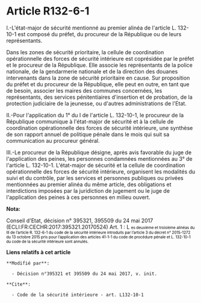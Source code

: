 # Article R132-6-1

I.-L'état-major de sécurité mentionné au premier alinéa de l'article L. 132-10-1 est composé du préfet, du procureur de la
République ou de leurs représentants.

Dans les zones de sécurité prioritaire, la cellule de coordination opérationnelle des forces de sécurité intérieure est
coprésidée par le préfet et le procureur de la République. Elle associe les représentants de la police nationale, de la
gendarmerie nationale et de la direction des douanes intervenants dans la zone de sécurité prioritaire en cause. Sur
proposition du préfet et du procureur de la République, elle peut en outre, en tant que de besoin, associer les maires des
communes concernées, les représentants, des services pénitentiaires d'insertion et de probation, de la protection judiciaire
de la jeunesse, ou d'autres administrations de l'Etat.

II.-Pour l'application du 1° du I de l'article L. 132-10-1, le procureur de la République communique à l'état-major de
sécurité et à la cellule de coordination opérationnelle des forces de sécurité intérieure, une synthèse de son rapport annuel
de politique pénale dans le mois qui suit sa communication au procureur général.

III.-Le procureur de la République désigne, après avis favorable du juge de l'application des peines, les personnes
condamnées mentionnées au 3° de l'article L. 132-10-1. L'état-major de sécurité et la cellule de coordination opérationnelle
des forces de sécurité intérieure, organisent les modalités du suivi et du contrôle, par les services et personnes publiques
ou privées mentionnées au premier alinéa du même article, des obligations et interdictions imposées par la juridiction de
jugement ou le juge de l'application des peines à ces personnes en milieu ouvert.

**Nota:**

Conseil d'Etat, décision n° 395321, 395509 du 24 mai 2017 (ECLI:FR:CECHR:2017:395321.20170524) Art. 1 : L
  <font size="1" color="#000000">es deuxième et troisième alinéas du III de l’article R. 132-6-1 du code de la sécurité
intérieure introduits par l’article 3 du décret n° 2015-1272 du 13 octobre 2015 pris pour l’application des articles 41-1-1
du code de procédure pénale et L. 132-10-1 du code de la sécurité intérieure sont annulés. </font>

**Liens relatifs à cet article**

	**Modifié par**:

	  - Décision n°395321 et 395509 du 24 mai 2017, v. init.

	**Cite**:

	  - Code de la sécurité intérieure - art. L132-10-1
